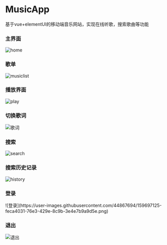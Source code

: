 # MusicApp
基于vue+elementUI的移动端音乐网站，实现在线听歌，搜索歌曲等功能

<h3>主界面</h3>

![home](https://user-images.githubusercontent.com/44867694/159696312-2276c61b-ee46-4a92-8442-9ac117ee7263.png)

<h3>歌单</h3>

![musiclist](https://user-images.githubusercontent.com/44867694/159696569-e9337b18-6cae-4703-b3b7-2a7b2c01c9b5.png)

<h3>播放界面</h3>

![play](https://user-images.githubusercontent.com/44867694/159696725-e4644df6-01dc-4458-8ece-b1f3b290751d.png)

<h3>切换歌词</h3>

![歌词](https://user-images.githubusercontent.com/44867694/159696776-e037b531-023b-4090-9e30-5fcb65761b64.png)

<h3>搜索</h3>

![search](https://user-images.githubusercontent.com/44867694/159696850-b4094b79-67f4-43bf-b7ee-0f02a1cf7c47.png)

<h3>搜索历史记录</h3>

![history](https://user-images.githubusercontent.com/44867694/159697062-a8271c73-6132-4e55-963c-7790110d6fa2.png)

<h3>登录</h3>
![登录](https://user-images.githubusercontent.com/44867694/159697125-feca4031-76e3-429e-8c9b-3e4e7b9a9d5e.png)

<h3>退出</h3>

![退出](https://user-images.githubusercontent.com/44867694/159697167-5b3fe6ed-a233-4e21-9c20-95f7e15dd0ae.png)
